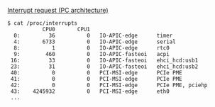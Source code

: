 
[Interrupt request (PC architecture)](https://en.wikipedia.org/wiki/Interrupt_request_(PC_architecture))

```
$ cat /proc/interrupts
           CPU0       CPU1
  0:         36          0   IO-APIC-edge      timer
  4:       6733          0   IO-APIC-edge      serial
  8:          1          0   IO-APIC-edge      rtc0
  9:        460          0   IO-APIC-fasteoi   acpi
 16:         33          0   IO-APIC-fasteoi   ehci_hcd:usb1
 23:         31          0   IO-APIC-fasteoi   ehci_hcd:usb2
 40:          0          0   PCI-MSI-edge      PCIe PME
 41:          0          0   PCI-MSI-edge      PCIe PME
 42:          0          0   PCI-MSI-edge      PCIe PME, pciehp
 43:    4245932          0   PCI-MSI-edge      eth0
 ...
```
